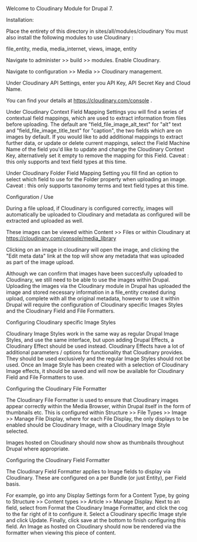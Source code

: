 
Welcome to Cloudinary Module for Drupal 7.


Installation:

Place the entirety of this directory in sites/all/modules/cloudinary
You must also install the following modules to use Cloudinary :

file_entity, media, media_internet, views, image, entity

Navigate to administer >> build >> modules. Enable Cloudinary.

Navigate to configuration >> Media >> Cloudinary management.

Under Cloudinary API Settings, enter you API Key, API Secret Key and Cloud Name.

You can find your details at https://cloudinary.com/console .

Under Cloudinary Context Field Mapping Settings you will find a series of
contextual field mappings, which are used to extract information from files
before uploading. The default are "field_file_image_alt_text" for "alt" text and
"field_file_image_title_text" for "caption", the two fields which are on images
by default. If you would like to add additional mappings to extract further data,
or update or delete current mappings, select the Field Machine Name of the field
you'd like to update and change the Cloudinary Context Key, alternatively set it
empty to remove the mapping for this Field. Caveat : this
only supports and text field types at this time.

Under Cloudinary Folder Field Mapping Setting you fill find an option to select
which field to use for the Folder property when uploading an image. Caveat : this
only supports taxonomy terms and text field types at this time.


Configuration / Use

During a file upload, if Cloudinary is configured correctly, images will
automatically be uploaded to Cloudinary and metadata as configured will be
extracted and uploaded as well.

These images can be viewed within Content >> Files or within Cloudinary at
https://cloudinary.com/console/media_library

Clicking on an image in cloudinary will open the image, and clicking the 
"Edit meta data" link at the top will show any metadata that was uploaded as part
of the image upload.

Although we can confirm that images have been succesfully uploaded to Cloudinary,
we still need to be able to use the images within Drupal. Uploading the images via
the Cloudinary module in Drupal has uploaded the image and stored necessary information
in a file_entity created during upload, complete with all the original metadata,
however to use it within Drupal will require the configuration of Cloudinary specific
Images Styles and the Cloudinary Field and File Formatters.


Configuring Cloudinary specific Image Styles

Cloudinary Image Styles work in the same way as regular Drupal Image Styles, and
use the same interface, but upon adding Drupal Effects, a Cloudinary Effect
should be used instead. Cloudinary Effects have a lot of additional parameters /
options for functionality that Cloudinary provides. They should be used exclusively
and the regular Image Styles should not be used. Once an Image Style has been created
with a selection of Cloudinary Image effects, it should be saved and will now be
available for Cloudinary Field and File Formatters to use.


Configuring the Cloudinary File Formatter

The Cloudinary File Formatter is used to ensure that Cloudinary images appear
correctly within the Media Browser, within Drupal itself in the form of
thumbnails etc. This is configured within
Structure >> File Types >> Image >> Manage File Display, where for each File Display,
the only displays to be enabled should be Cloudinary Image, with a Cloudinary Image
Style selected.

Images hosted on Cloudinary should now show as thumbnails throughout Drupal where
appropriate.


Configuring the Cloudinary Field Formatter

The Cloudinary Field Formatter applies to Image fields to display via Cloudinary.
These are configured on a per Bundle (or just Entity), per Field basis.

For example, go into any Display Settings form for a Content Type, by going to
Structure >> Content types >> Article >> Manage Display. Next to an field, select
from Format the Cloudinary Image Formatter, and click the cog to the far right of
it to configure it. Select a Cloudinary specific Image style and click Update.
Finally, click save at the bottom to finish configuring this field. An Image as
hosted on Cloudinary should now be rendered via the formatter when viewing this
piece of content.
